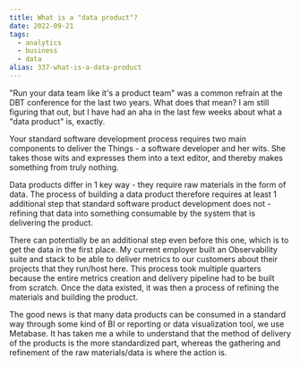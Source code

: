 ```yaml
---
title: What is a "data product"?
date: 2022-09-21
tags: 
  - analytics
  - business
  - data
alias: 337-what-is-a-data-product
---
```


"Run your data team like it's a product team" was a common refrain at the DBT conference for the last two years. What does that mean? I am still figuring that out, but I have had an aha in the last few weeks about what a "data product" is, exactly.

Your standard software development process requires two main components to deliver the Things - a software developer and her wits. She takes those wits and expresses them into a text editor, and thereby makes something from truly nothing. 

Data products differ in 1 key way - they require raw materials in the form of data. The process of building a data product therefore requires at least 1 additional step that standard software product development does not - refining that data into something consumable by the system that is delivering the product.

There can potentially be an additional step even before this one, which is to get the data in the first place. My current employer built an Observability suite and stack to be able to deliver metrics to our customers about their projects that they run/host here. This process took multiple quarters because the entire metrics creation and delivery pipeline had to be built from scratch. Once the data existed, it was then a process of refining the materials and building the product.

The good news is that many data products can be consumed in a standard way through some kind of BI or reporting or data visualization tool, we use Metabase. It has taken me a while to understand that the method of delivery of the products is the more standardized part, whereas the gathering and refinement of the raw materials/data is where the action is.